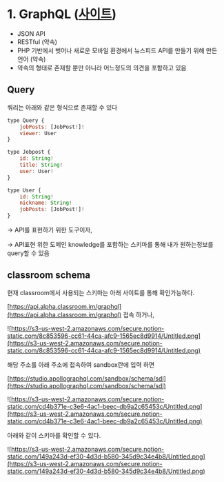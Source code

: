 # 1. GraphQL ([사이트](https://graphql-kr.github.io/))

- JSON API
- RESTful (약속)
- PHP 기반에서 벗어나 새로운 모바일 환경에서 뉴스피드 API를 만들기 위해 만든 언어 (약속)
- 약속의 형태로 존재할 뿐만 아니라 어느정도의  의견을 포함하고 있음

## Query

쿼리는 아래와 같은 형식으로 존재할 수 있다

```jsx
type Query {
	jobPosts: [JobPost!]!
	viewer: User
}

type Jobpost {
	id: String!
	title: String!
	user: User!
}

type User {
	id: String!
	nickname: String!
	jobPosts: [JobPost!]!
}
```

→ API를 표현하기 위한 도구이자, 

→ API표현 위한 도메인 knowledge를 포함하는 스키마를 통해 내가 원하는정보를 query할 수 있음

## classroom schema

현재 classroom에서 사용되는 스키마는 아래 사이트를 통해 확인가능하다.

[https://api.alpha.classroom.im/graphql](https://api.alpha.classroom.im/graphql) 접속 하거나,

![https://s3-us-west-2.amazonaws.com/secure.notion-static.com/8c853596-cc61-44ca-afc9-1565ec8d9914/Untitled.png](https://s3-us-west-2.amazonaws.com/secure.notion-static.com/8c853596-cc61-44ca-afc9-1565ec8d9914/Untitled.png)

해당 주소를 아래 주소에 접속하여 sandbox란에 입력 하면

[https://studio.apollographql.com/sandbox/schema/sdl](https://studio.apollographql.com/sandbox/schema/sdl)

![https://s3-us-west-2.amazonaws.com/secure.notion-static.com/cd4b371e-c3e6-4ac1-beec-db9a2c65453c/Untitled.png](https://s3-us-west-2.amazonaws.com/secure.notion-static.com/cd4b371e-c3e6-4ac1-beec-db9a2c65453c/Untitled.png)

아래와 같이 스키마를 확인할 수 있다.

![https://s3-us-west-2.amazonaws.com/secure.notion-static.com/149a243d-ef30-4d3d-b580-345d9c34e4b8/Untitled.png](https://s3-us-west-2.amazonaws.com/secure.notion-static.com/149a243d-ef30-4d3d-b580-345d9c34e4b8/Untitled.png)
